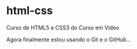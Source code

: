 # html-css
 Curso de HTML5 e CSS3 do Curso em Video

Agora finalmente estou usando o Git e o GitHub...